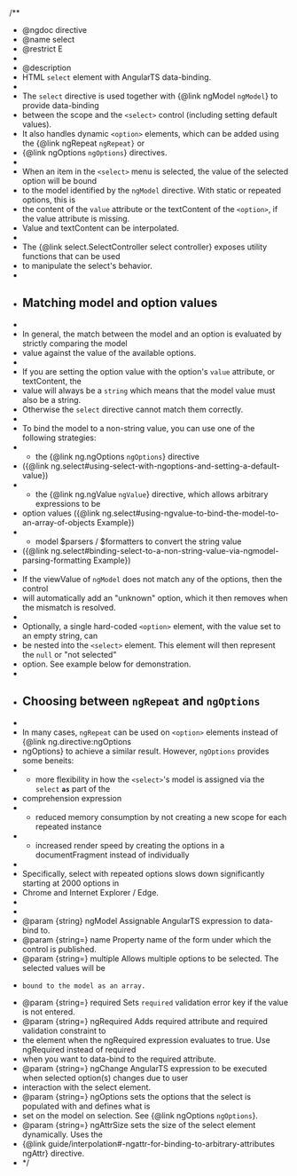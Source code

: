 /\*\*

- @ngdoc directive
- @name select
- @restrict E
-
- @description
- HTML `select` element with AngularTS data-binding.
-
- The `select` directive is used together with {@link ngModel `ngModel`} to provide data-binding
- between the scope and the `<select>` control (including setting default values).
- It also handles dynamic `<option>` elements, which can be added using the {@link ngRepeat `ngRepeat}` or
- {@link ngOptions `ngOptions`} directives.
-
- When an item in the `<select>` menu is selected, the value of the selected option will be bound
- to the model identified by the `ngModel` directive. With static or repeated options, this is
- the content of the `value` attribute or the textContent of the `<option>`, if the value attribute is missing.
- Value and textContent can be interpolated.
-
- The {@link select.SelectController select controller} exposes utility functions that can be used
- to manipulate the select's behavior.
-
- ## Matching model and option values
-
- In general, the match between the model and an option is evaluated by strictly comparing the model
- value against the value of the available options.
-
- If you are setting the option value with the option's `value` attribute, or textContent, the
- value will always be a `string` which means that the model value must also be a string.
- Otherwise the `select` directive cannot match them correctly.
-
- To bind the model to a non-string value, you can use one of the following strategies:
- - the {@link ng.ngOptions `ngOptions`} directive
- ({@link ng.select#using-select-with-ngoptions-and-setting-a-default-value})
- - the {@link ng.ngValue `ngValue`} directive, which allows arbitrary expressions to be
- option values ({@link ng.select#using-ngvalue-to-bind-the-model-to-an-array-of-objects Example})
- - model $parsers / $formatters to convert the string value
- ({@link ng.select#binding-select-to-a-non-string-value-via-ngmodel-parsing-formatting Example})
-
- If the viewValue of `ngModel` does not match any of the options, then the control
- will automatically add an "unknown" option, which it then removes when the mismatch is resolved.
-
- Optionally, a single hard-coded `<option>` element, with the value set to an empty string, can
- be nested into the `<select>` element. This element will then represent the `null` or "not selected"
- option. See example below for demonstration.
-
- ## Choosing between `ngRepeat` and `ngOptions`
-
- In many cases, `ngRepeat` can be used on `<option>` elements instead of {@link ng.directive:ngOptions
- ngOptions} to achieve a similar result. However, `ngOptions` provides some beneits:
- - more flexibility in how the `<select>`'s model is assigned via the `select` **`as`** part of the
- comprehension expression
- - reduced memory consumption by not creating a new scope for each repeated instance
- - increased render speed by creating the options in a documentFragment instead of individually
-
- Specifically, select with repeated options slows down significantly starting at 2000 options in
- Chrome and Internet Explorer / Edge.
-
-
- @param {string} ngModel Assignable AngularTS expression to data-bind to.
- @param {string=} name Property name of the form under which the control is published.
- @param {string=} multiple Allows multiple options to be selected. The selected values will be
-     bound to the model as an array.
- @param {string=} required Sets `required` validation error key if the value is not entered.
- @param {string=} ngRequired Adds required attribute and required validation constraint to
- the element when the ngRequired expression evaluates to true. Use ngRequired instead of required
- when you want to data-bind to the required attribute.
- @param {string=} ngChange AngularTS expression to be executed when selected option(s) changes due to user
- interaction with the select element.
- @param {string=} ngOptions sets the options that the select is populated with and defines what is
- set on the model on selection. See {@link ngOptions `ngOptions`}.
- @param {string=} ngAttrSize sets the size of the select element dynamically. Uses the
- {@link guide/interpolation#-ngattr-for-binding-to-arbitrary-attributes ngAttr} directive.
- \*/
